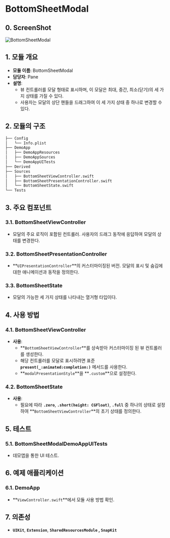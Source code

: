 # BottomSheetModal

## **0. ScreenShot**

![BottomSheetModal](https://github.com/POLZZAK/POLZZAK-iOS/assets/62927862/3c2e24aa-5016-4a0b-a1e0-97d5dcd7c013)

## **1. 모듈 개요**

- **모듈 이름**: BottomSheetModal
- **담당자**: Pane
- **설명**:
    - 뷰 컨트롤러를 모달 형태로 표시하며, 이 모달은 최대, 중간, 최소(닫기)의 세 가지 상태를 가질 수 있다.
    - 사용자는 모달의 상단 핸들을 드래그하여 이 세 가지 상태 중 하나로 변경할 수 있다.

## **2. 모듈의 구조**

```markdown
├── Config
│   └── Info.plist
├── DemoApp
│   ├── DemoAppResources
│   ├── DemoAppSources
│   └── DemoAppUITests
├── Derived
├── Sources
│   ├── BottomSheetViewController.swift
│   ├── BottomSheetPresentationController.swift
│   └── BottomSheetState.swift
└── Tests
```

## **3. 주요 컴포넌트**

### **3.1. BottomSheetViewController**

- 모달의 주요 로직이 포함된 컨트롤러. 사용자의 드래그 동작에 응답하여 모달의 상태를 변경한다.

### **3.2. BottomSheetPresentationController**

- **`UIPresentationController`**의 커스터마이징된 버전. 모달의 표시 및 숨김에 대한 애니메이션과 동작을 정의한다.

### **3.3. BottomSheetState**

- 모달의 가능한 세 가지 상태를 나타내는 열거형 타입이다.

## **4. 사용 방법**

### **4.1. BottomSheetViewController**

- **사용**:
    - **`BottomSheetViewController`**를 상속받아 커스터마이징 된 뷰 컨트롤러를 생성한다.
    - 해당 컨트롤러를 모달로 표시하려면 표준 **`present(_:animated:completion:)`** 메서드를 사용한다.
    - **`modalPresentationStyle`**을 **`.custom`**으로 설정한다.

### **4.2. BottomSheetState**

- **사용**:
    - 필요에 따라 **`.zero`**, **`.short(height: CGFloat)`**, **`.full`** 중 하나의 상태로 설정하여 **`BottomSheetViewController`**의 초기 상태를 정의한다.

## **5. 테스트**

### **5.1. BottomSheetModalDemoAppUITests**

- 데모앱을 통한 UI 테스트.

## **6. 예제 애플리케이션**

### **6.1. DemoApp**

- **`ViewController.swift`**에서 모듈 사용 방법 확인.

## **7. 의존성**

- **`UIKit`**,  **`Extension`**, **`SharedResourcesModule` , `SnapKit`**

